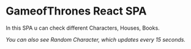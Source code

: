 # GameofThrones React SPA
<p> In this SPA u can check different Characters, Houses, Books. </p>

<i align='left'>You can also see Random Character, which updates every 15 seconds.</i>






